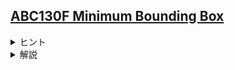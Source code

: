 <!--
author: ISHIKAWA Yuichiro
-->
## [ABC130F Minimum Bounding Box](https://atcoder.jp/contests/abc130/tasks/abc130_f)

<details><summary> ヒント </summary>

$x_{max}, y_{max}$の時間ごとの変化を表したグラフの傾きは、  
$(-1 → 0 → 1)$  
$x_{min}, y_{min}$の時間ごとの変化を表したグラフの傾きは、  
$(1 → 0 → -1)$  
と変化する(それぞれの傾きに対応する区間が幅$0$となる場合もあります)ことが、簡単な考察よりわかります。  
(maxやminに関して支配的な点の移り変わりに注目すると、逆方向にすすむ点と交代することはありますが、同じ方向に進む点に追い越されることはありません)
</details>
<details><summary> 解説 </summary>

$x_{max} - x_{min}$、および$y_{max} - y_{min}$をグラフに表したときの傾きは、$(-2 → -1 → 0 → 1 → 2)$と変化する(それぞれの傾きに対応する区間が幅$0$となる場合もあります)ことが上のヒントと合わせて導けます。  
このとき、100マス計算の要領から、これらの積$(x_{max} - x_{min})(y_{max} - y_{min})$の傾きの変化は、以下のグリッドを上方向および右方向にのみ進んで左下のマスから右上のマスへ移動した時の通ったマスに書かれている数に対応しています。

|     |     |     |     |     | 
| :-: | :-: | :-: | :-: | :-: | 
| -4  | -2  | 0   | 2   | 4   | 
| -2  | -1  | 0   | 1   | 2   | 
| 0   | 0   | 0   | 0   | 0   | 
| 2   | 1   | 0   | -1  | -2  | 
| 4   | 2   | 0   | -2  | -4  | 

このことから、積$(x_{max} - x_{min})(y_{max} - y_{min})$が凸関数であることが示されます。  
(証明)  
左上から右下への対角線より下側では、上方向および右方向にのみ進むことでマスに必ず書かれている数は必ず減少します。  
左上から右下への対角線より上側では、上方向および右方向にのみ進むことでマスに必ず書かれている数は必ず増加します。  
したがって、左下のマスから右上のマスへ移動するとき、対角線はちょうど$1$回だけ通ることから、これらは凸関数をなします。  
(証了)  
以上より、求める値はこの凸関数の最小値ですから、三分探索([こちらも参考にしてください](https://atcoder.jp/contests/abc279/editorial/5288?lang=ja))によって、簡単に求めることができます。

補足: なお、積$(x_{max} - x_{min})(y_{max} - y_{min})$のグラフの構造をよりきちんと調べれば計算量を$\mathrm{O}(1)$に落とすことも可能([参考](https://img.atcoder.jp/abc130/editorial.pdf))ですが、グラフが退化する場合を考慮する必要があり、実装が煩雑になるため、おすすめしません。
</details>
